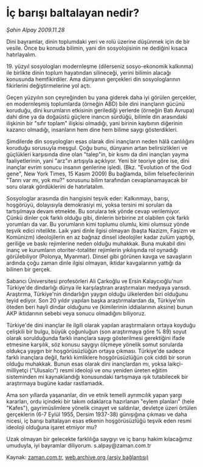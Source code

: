 # İç barışı baltalayan nedir?

*Şahin Alpay 2009.11.28*

<tr><td class="metin" colspan="2" style="padding-top: 20px; padding-left: 5px; ">Dini bayramlar, dinin toplumdaki yeri ve rolü üzerine düşünmek için de bir vesile. Önce bu konuda bilimin, yani din sosyolojisinin ne dediğini kısaca hatırlayalım.</td></tr><tr><td class="metin" colspan="2" style="padding-top: 20px; padding-left: 5px; "><p>19. yüzyıl sosyologları modernleşme (dilerseniz sosyo-ekonomik kalkınma) ile birlikte dinin toplum hayatından silineceği, yerini bilimin alacağı konusunda hemfikirdiler. Ama dünyanın gerçekleri din sosyologlarının fikirlerini değiştirmelerine yol açtı.
<p>Geçen yüzyılın son çeyreğinden bu yana giderek daha iyi görülen gerçekler, en modernleşmiş toplumlarda (örneğin ABD) bile dini inançların gücünü koruduğu, dini kurumların etkisinin gerilediği yerlerde (örneğin Batı Avrupa) dahi dine ya da doğaüstü güçlere inancın sürdüğü, bilimle din arasındaki ilişkinin bir "sıfır toplam" ilişkisi olmadığı, yani birinin kaybının diğerinin kazancı olmadığı, insanların hem dine hem bilime saygı gösterdikleri.
<p>Şimdilerde din sosyologları esas olarak dini inançların neden hâlâ canlılığını koruduğu sorusuyla meşgul. Çoğu bunu, dünyanın artan belirsizlikleri ve güçlükleri karşısında dine olan "talep"in, bir kısmı da dini inançları yayma faaliyetlerinin, yani "arz"ın artışıyla açıklıyor. Yeni bir teoriye göre ise, dini inançlar evrim sonucu insanın genlerine işledi. (Bkz. "Evolution of the God gene", New York Times, 15 Kasım 2009) Bu bağlamda, bilim felsefecilerinin "Tanrı var mı, yok mu?" sorusunu bilim tarafından cevaplanamayacak bir soru olarak gördüklerini de hatırlatalım.
<p>Sosyologlar arasında din hangisini teşvik eder: Kalkınmayı, barışı, hoşgörüyü, dolayısıyla demokrasiyi mi, yoksa tersini mi soruları da tartışılmaya devam etmekte. Bu sorulara tek yönde cevap verilemiyor. Çünkü dinler çok farklı olduğu gibi, dinlerin birbirine zıt olabilen çok farklı yorumları da var. Bu yorumların kimi toplumu olumlu, kimi olumsuz yönde teşvik edici nitelikte. Laik yani dinle ilgisi olmayan (başta Nazizm, Faşizm ve Komünizm) ideolojilerin en az bağnaz dinsel ideolojiler kadar zulüm yaptığı, geriliğe ve baskı rejimlerine neden olduğu muhakkak. Buna mukabil dini inanç ve kurumların otoriter-totaliter rejimlerin yıkılışında rol oynadığı görülebiliyor (Polonya, Myanmar). Dinsel gibi görünen kavga ve savaşların ardında çoğu zaman dinle ilgisi olmayan, iktidar kavgalarının yattığı da bilinen bir gerçek.
<p>Sabancı Üniversitesi profesörleri Ali Çarkoğlu ve Ersin Kalaycıoğlu'nun Türkiye'de dindarlığı dünya ile karşılaştıran araştırmaları medyaya yansıdı. Araştırma, Türkiye'nin dindarlığın yaygın olduğu ülkelerden biri olduğunu teyid ediyor. Son 20 yıldır yapılan başka araştırmalardan da, Türkiye'nin öteden beri hayli dindar olduğunu ve (kimilerinin iddialarının aksine) bunun AKP iktidarının sebebi veya sonucu olmadığını biliyoruz.
<p>Türkiye'de dini inançlar ile ilgili olarak yapılan araştırmaların ortaya koyduğu çelişkili bir bulgu, büyük çoğunluğun (son araştırmaya göre % 89) soyut olarak sorulduğunda farklı inançlara saygı gösterilmesi gerektiğini ifade etmesine karşılık, söz konusu saygıyı ölçmeye yönelik somut sorularda oldukça yaygın bir hoşgörüsüzlüğün ortaya çıkması. Türkiye'de sadece farklı inançlara değil, farklı kimliklere hoşgörüsüzlüğün çok ciddi bir sorun olduğu muhakkak. Bunun esas olarak dini inançlardan mı, yoksa laikçi-milliyetçi ("Ulusalcı") resmi ideoloji ve onu yeniden üreten eğitim sisteminden mi kaynaklandığı konusundaki tartışmaya ışık tutabilecek bir araştırmaya bugüne kadar rastlamadık.
<p>Ama son yıllarda yaşananlar, din ve etnik temelli ayrımcılık yapan yargı kararları, ordu içindeki bir takım odaklarca hazırlanan "eylem planları" (hele "Kafes"), gayrimüslimlere yönelik cinayet ve saldırılar, devletçe üzeri örtülen gerçeklerin (6-7 Eylül 1955, Dersim 1937-38) günışığına çıkması ve daha nicesi, iç barışı baltalayan esas etkenin hoşgörüsüzlüğü teşvik eden resmi ideoloji olduğuna işaret etmiyor mu?
<p>Uzak olmayan bir gelecekte farklılığa saygıyı ve iç barışı hakim kılacağımız umuduyla, iyi bayramlar diliyorum. s.alpay@zaman.com.tr<br/></p></p></p></p></p></p></p></p></td></tr>

Kaynak: [zaman.com.tr](http://zaman.com.tr/yazar.do?yazino=920964), [web.archive.org (arşiv bağlantısı)](http://web.archive.org/web/20100206043818/http://www.zaman.com.tr:80/yazar.do?yazino=920964)
